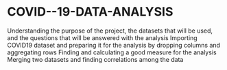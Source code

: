 # COVID--19-DATA-ANALYSIS
Understanding the purpose of the project, the datasets that will be used, and the questions that will be answered with the analysis Importing COVID19 dataset and preparing it for the analysis by dropping columns and aggregating rows Finding and calculating a good measure for the analysis Merging two datasets and finding correlations among the data
